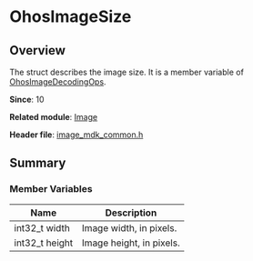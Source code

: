 # OhosImageSize
<!--Kit: Image Kit-->
<!--Subsystem: Multimedia-->
<!--Owner: @aulight02-->
<!--Designer: @liyang_bryan-->
<!--Tester: @xchaosioda-->
<!--Adviser: @w_Machine_cc-->

## Overview

The struct describes the image size. It is a member variable of [OhosImageDecodingOps](capi-image-ohosimagedecodingops.md).

**Since**: 10

**Related module**: [Image](capi-image.md)

**Header file**: [image_mdk_common.h](capi-image-mdk-common-h.md)

## Summary

### Member Variables

| Name| Description|
| -- | -- |
| int32_t width | Image width, in pixels.|
| int32_t height | Image height, in pixels.|
